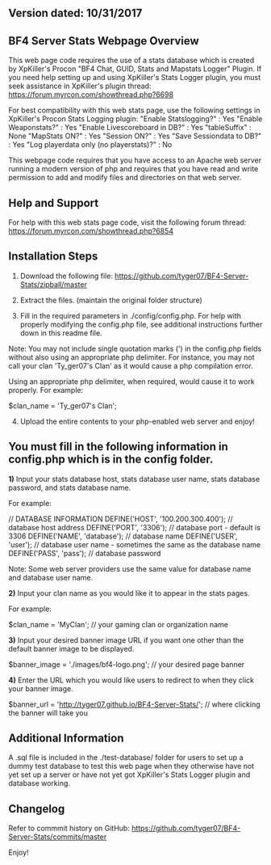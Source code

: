 ## Version dated: 10/31/2017
## BF4 Server Stats Webpage Overview

This web page code requires the use of a stats database which is created by XpKiller's Procon "BF4 Chat, GUID, Stats and Mapstats Logger" Plugin.
If you need help setting up and using XpKiller's Stats Logger plugin, you must seek assistance in XpKiller's plugin thread:
https://forum.myrcon.com/showthread.php?6698

For best compatibility with this web stats page, use the following settings in XpKiller's Procon Stats Logging plugin:
"Enable Statslogging?" : Yes
"Enable Weaponstats?" : Yes
"Enable Livescoreboard in DB?" : Yes
"tableSuffix" : None
"MapStats ON?" : Yes
"Session ON?" : Yes
"Save Sessiondata to DB?" : Yes
"Log playerdata only (no playerstats)?" : No

This webpage code requires that you have access to an Apache web server running a modern version of php and requires that you have read and write permission to add and modify files and directories on that web server.


## Help and Support

For help with this web stats page code, visit the following forum thread:
https://forum.myrcon.com/showthread.php?6854


## Installation Steps

1) Download the following file:
https://github.com/tyger07/BF4-Server-Stats/zipball/master

2) Extract the files. (maintain the original folder structure)

3) Fill in the required parameters in ./config/config.php.  For help with properly modifying the config.php file, see additional instructions further down in this readme file.

Note:  You may not include single quotation marks (') in the config.php fields without also using an appropriate php delimiter.
For instance, you may not call your clan 'Ty_ger07's Clan' as it would cause a php compilation error.

Using an appropriate php delimiter, when required, would cause it to work properly.  For example:

$clan_name = 'Ty_ger07\'s Clan';

4) Upload the entire contents to your php-enabled web server and enjoy!


## You must fill in the following information in config.php which is in the config folder.

**1)** Input your stats database host, stats database user name, stats database password, and stats database name.

For example:

// DATABASE INFORMATION
DEFINE('HOST', '100.200.300.400');  // database host address
DEFINE('PORT', '3306');             // database port - default is 3306
DEFINE('NAME', 'database');         // database name
DEFINE('USER', 'user');							// database user name - sometimes the same as the database name
DEFINE('PASS', 'pass');							// database password

Note: Some web server providers use the same value for database name and database user name.


**2)** Input your clan name as you would like it to appear in the stats pages.

For example:

$clan_name = 'MyClan';              // your gaming clan or organization name


**3)** Input your desired banner image URL if you want one other than the default banner image to be displayed.

$banner_image = './images/bf4-logo.png';  // your desired page banner


**4)** Enter the URL which you would like users to redirect to when they click your banner image.

$banner_url = 'http://tyger07.github.io/BF4-Server-Stats/'; // where clicking the banner will take you


## Additional Information

A .sql file is included in the ./test-database/ folder for users to set up a dummy test database to test this web page when they otherwise have not yet set up a server or have not yet got XpKiller's Stats Logger plugin and database working.


## Changelog

Refer to commmit history on GitHub:
https://github.com/tyger07/BF4-Server-Stats/commits/master


Enjoy!
